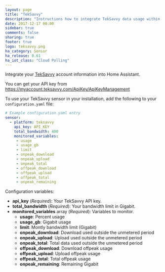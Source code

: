 ```yaml
---
layout: page
title: "TekSavvy"
description: "Instructions how to integrate TekSavvy data usage within Home Assistant."
date: 2017-12-17 00:00
sidebar: true
comments: false
sharing: true
footer: true
logo: teksavvy.png
ha_category: Sensor
ha_release: 0.61
ha_iot_class: "Cloud Polling"
---
```


Integrate your [TekSavvy](https://myaccount.teksavvy.com/) account information into Home Assistant.

You can get your API key from 
https://myaccount.teksavvy.com/ApiKey/ApiKeyManagement

To use your TekSavvy sensor in your installation, add the following to your `configuration.yaml` file:

```yaml
# Example configuration.yaml entry
sensor:
  - platform: teksavvy
    api_key: API_KEY
    total_bandwidth: 400
    monitored_variables:
     - usage
     - usage_gb
     - limit
     - onpeak_download
     - onpeak_upload
     - onpeak_total
     - offpeak_download
     - offpeak_upload
     - offpeak_total
     - onpeak_remaining
```

Configuration variables:

- **api_key** (*Required*): Your TekSavvy API key.
- **total_bandwidth** (*Required*): Your bandwidth limit in Gigabit.
- **monitored_variables** array (*Required*): Variables to monitor.
  - **usage**: Percent usage
  - **usage_gb**: Gigabit usage
  - **limit**: Montly bandwidth limit (Gigabit)
  - **onpeak_download**: Download used outside the unmetered period
  - **onpeak_upload**: Upload used outside the unmetered period
  - **onpeak_total**: Total data used outside the unmetered period
  - **offpeak_download**: Download offpeak usage
  - **offpeak_upload**: Upload offpeak usage
  - **offpeak_total**: Total offpeak usage
  - **onpeak_remaining**: Remaining Gigabit
